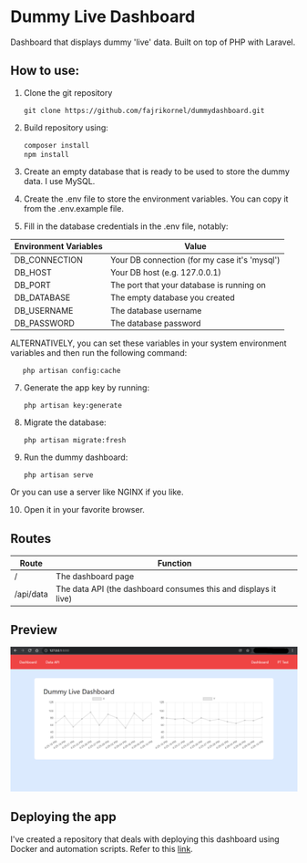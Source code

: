 # Dummy Live Dashboard
Dashboard that displays dummy 'live' data. Built on top of PHP with Laravel.

## How to use:

1. Clone the git repository

       git clone https://github.com/fajrikornel/dummydashboard.git

2. Build repository using:

       composer install
       npm install
    
4. Create an empty database that is ready to be used to store the dummy data. I use MySQL.

5. Create the .env file to store the environment variables. You can copy it from the .env.example file.

6. Fill in the database credentials in the .env file, notably:

| Environment Variables | Value |
| --------------------- | ----- |
| DB_CONNECTION         | Your DB connection (for my case it's 'mysql')
| DB_HOST               | Your DB host (e.g. 127.0.0.1) |
| DB_PORT               | The port that your database is running on |
| DB_DATABASE          | The empty database you created |
| DB_USERNAME          | The database username |
| DB_PASSWORD          | The database password |

ALTERNATIVELY, you can set these variables in your system environment variables and then run the following command:

       php artisan config:cache


7. Generate the app key by running:

       php artisan key:generate

8. Migrate the database:

       php artisan migrate:fresh
    
9. Run the dummy dashboard:

       php artisan serve

Or you can use a server like NGINX if you like.

10. Open it in your favorite browser.

## Routes

| Route     | Function  |
| --------- | --------- |
| /         | The dashboard page |
| /api/data | The data API (the dashboard consumes this and displays it live)  |

## Preview

![Dashboard Preview](./misc/preview.png)

## Deploying the app

I've created a repository that deals with deploying this dashboard using Docker and automation scripts. Refer to this [link](https://github.com/fajrikornel/docker-laravel-deploy).